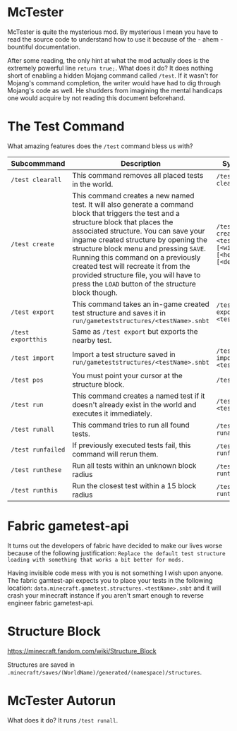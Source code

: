 # McTester

McTester is quite the mysterious mod. By mysterious I mean you have to
read the source code to understand how to use it because of the - ahem -
bountiful documentation.

After some reading, the only hint at what the mod actually does is the extremely
powerful line `return true;`. What does it do? It does nothing short of enabling
a hidden Mojang command called `/test`. If it wasn't for Mojang's command completion,
the writer would have had to dig through Mojang's code as well. He shudders from imagining
the mental handicaps one would acquire by not reading this document beforehand.

# The Test Command

What amazing features does the `/test` command bless us with?

| Subcommmand        | Description                                                                                                                                                                                                                                                                                                                                                                                                                                      | Syntax                                                  |
|--------------------|--------------------------------------------------------------------------------------------------------------------------------------------------------------------------------------------------------------------------------------------------------------------------------------------------------------------------------------------------------------------------------------------------------------------------------------------------|---------------------------------------------------------|
| `/test clearall`   | This command removes all placed tests in the world.                                                                                                                                                                                                                                                                                                                                                                                              | `/test clearall`                                        |
| `/test create`     | This command creates a new named test. It will also generate a command block that triggers the test and a structure block that places the associated structure. You can save your ingame created structure by opening the structure block menu and pressing `SAVE`. Running this command on a previously created test will recreate it from the provided structure file, you will have to press the `LOAD` button of the structure block though. | `/test create <testName> [<width>] [<height>] [<depth>]` |
| `/test export`     | This command takes an in-game created test structure and saves it in `run/gameteststructures/<testName>.snbt`                                                                                                                                                                                                                                                                                                                                    | `/test export <testName>`                               |
| `/test exportthis` | Same as `/test export` but exports the nearby test.                                                                                                                                                                                                                                                                                                                                                                                              |                                                         |
| `/test import`     | Import a test structure saved in `run/gameteststructures/<testName>.snbt`                                                                                                                                                                                                                                                                                                                                                                        | `/test import <testName>`                               |
| `/test pos`        | You must point your cursor at the structure block.                                                                                                                                                                                                                                                                                                                                                                                               | `/test pos`                                             |
| `/test run`        | This command creates a named test if it doesn't already exist in the world and executes it immediately.                                                                                                                                                                                                                                                                                                                                          | `/test run <testName>`                                  |
| `/test runall`     | This command tries to run all found tests.                                                                                                                                                                                                                                                                                                                                                                                                       | `/test runall`                                          |
| `/test runfailed`  | If previously executed tests fail, this command will rerun them.                                                                                                                                                                                                                                                                                                                                                                                 | `/test runfailed`                                       |
| `/test runthese`   | Run all tests within an unknown block radius                                                                                                                                                                                                                                                                                                                                                                                                     | `/test runthese`                                        |
| `/test runthis`    | Run the closest test within a 15 block radius                                                                                                                                                                                                                                                                                                                                                                                                    | `/test runthis`                                         |

# Fabric gametest-api

It turns out the developers of fabric have decided to make our lives worse because of the following justification:
`Replace the default test structure loading with something that works a bit better for mods.`

Having invisible code mess with you is not something I wish upon anyone. The fabric gamtest-api expects you to place your
tests in the following location: `data.minecraft.gametest.structures.<testName>.snbt` and it will crash your minecraft
instance if you aren't smart enough to reverse engineer fabric gametest-api.

# Structure Block

https://minecraft.fandom.com/wiki/Structure_Block

Structures are saved in `.minecraft/saves/(WorldName)/generated/(namespace)/structures`.

# McTester Autorun

What does it do? It runs `/test runall`.